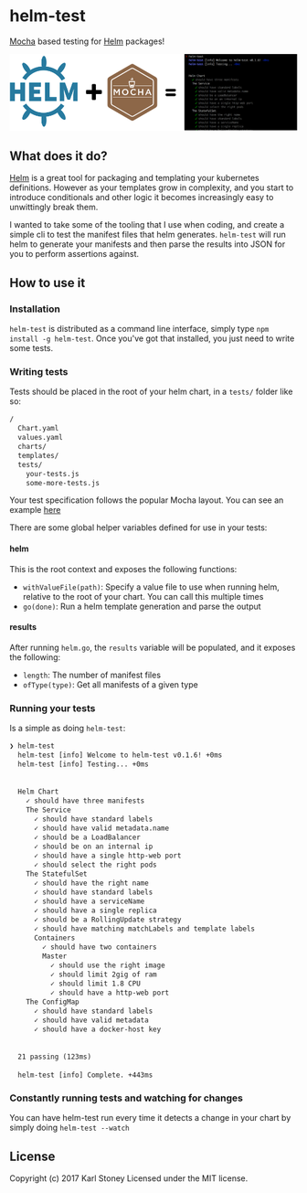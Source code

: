 # helm-test
[Mocha](https://mochajs.org/) based testing for [Helm](https://github.com/kubernetes/helm) packages!

![logo](screenshots/page-logo.png)

## What does it do?
[Helm](https://github.com/kubernetes/helm) is a great tool for packaging and templating your kubernetes definitions.  However as your templates grow in complexity, and you start to introduce conditionals and other logic it becomes increasingly easy to unwittingly break them.

I wanted to take some of the tooling that I use when coding, and create a simple cli to test the manifest files that helm generates.  `helm-test` will run helm to generate your manifests and then parse the results into JSON for you to perform assertions against.

## How to use it
### Installation
`helm-test` is distributed as a command line interface, simply type `npm install -g helm-test`.  Once you've got that installed, you just need to write some tests.

### Writing tests
Tests should be placed in the root of your helm chart, in a `tests/` folder like so:

```
/
  Chart.yaml
  values.yaml
  charts/
  templates/
  tests/
    your-tests.js
    some-more-tests.js
```

Your test specification follows the popular Mocha layout.  You can see an example [here](examples/service.js)

There are some global helper variables defined for use in your tests:

#### helm
This is the root context and exposes the following functions:

  - `withValueFile(path)`: Specify a value file to use when running helm, relative to the root of your chart.  You can call this multiple times
  - `go(done)`: Run a helm template generation and parse the output

#### results
After running `helm.go`, the `results` variable will be populated, and it exposes the following:

  - `length`: The number of manifest files
  - `ofType(type)`: Get all manifests of a given type

### Running your tests
Is a simple as doing `helm-test`:

```
❯ helm-test
  helm-test [info] Welcome to helm-test v0.1.6! +0ms
  helm-test [info] Testing... +0ms


  Helm Chart
    ✓ should have three manifests
    The Service
      ✓ should have standard labels
      ✓ should have valid metadata.name
      ✓ should be a LoadBalancer
      ✓ should be on an internal ip
      ✓ should have a single http-web port
      ✓ should select the right pods
    The StatefulSet
      ✓ should have the right name
      ✓ should have standard labels
      ✓ should have a serviceName
      ✓ should have a single replica
      ✓ should be a RollingUpdate strategy
      ✓ should have matching matchLabels and template labels
      Containers
        ✓ should have two containers
        Master
          ✓ should use the right image
          ✓ should limit 2gig of ram
          ✓ should limit 1.8 CPU
          ✓ should have a http-web port
    The ConfigMap
      ✓ should have standard labels
      ✓ should have valid metadata
      ✓ should have a docker-host key


  21 passing (123ms)

  helm-test [info] Complete. +443ms
```

### Constantly running tests and watching for changes
You can have helm-test run every time it detects a change in your chart by simply doing `helm-test --watch`

## License
Copyright (c) 2017 Karl Stoney
Licensed under the MIT license.

